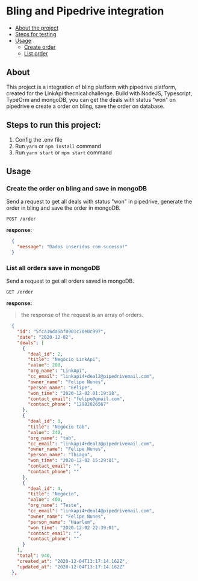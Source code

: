 # Bling and Pipedrive integration

* [About the project](#about)
* [Steps for testing](#steps-to-run-this-project)
* [Usage](#usage)
  * [Create order](#create-the-order-on-bling-and-save-in-mongoDB)
  * [List order](#list-all-orders-save-in-mongoDB)


## About
This project is a integration of bling platform with pipedrive platform, created for the LinkApi thecnical challenge. Build with NodeJS, Typescript, TypeOrm and mongoDB, you can get the deals with status "won" on pipedrive e create a order on bling, save the order on database.

## Steps to run this project:

1. Config the .env file
2. Run `yarn` or `npm install` command
3. Run `yarn start` or `npm start` command

## Usage

### Create the order on bling and save in mongoDB

Send a request to get all deals with status "won" in pipedrive, generate the order in bling and save the order in mongoDB.

`POST /order`

**response:**

```json
  {
    "message": "Dados inseridos com sucesso!"
  }
```

### List all orders save in mongoDB

Send a request to get all orders saved in mongoDB.

`GET /order` 

**response:**

>the response of the request is an array of orders.

```json
  {
    "id": "5fca36da5bf0901c70e0c997",
    "date": "2020-12-02",
    "deals": [
      {
        "deal_id": 2,
        "title": "Negócio LinkApi",
        "value": 200,
        "org_name": "LinkApi",
        "cc_email": "linkapi4+deal2@pipedrivemail.com",
        "owner_name": "Felipe Nunes",
        "person_name": "Felipe",
        "won_time": "2020-12-02 01:19:18",
        "contact_email": "felipe@gmail.com",
        "contact_phone": "12982826567"
      },
      {
        "deal_id": 3,
        "title": "Negócio tab",
        "value": 340,
        "org_name": "tab",
        "cc_email": "linkapi4+deal3@pipedrivemail.com",
        "owner_name": "Felipe Nunes",
        "person_name": "Thiago",
        "won_time": "2020-12-02 15:29:01",
        "contact_email": "",
        "contact_phone": ""
      },
      {
        "deal_id": 4,
        "title": "Negócio",
        "value": 400,
        "org_name": "Teste",
        "cc_email": "linkapi4+deal4@pipedrivemail.com",
        "owner_name": "Felipe Nunes",
        "person_name": "Haarlem",
        "won_time": "2020-12-02 22:39:01",
        "contact_email": "",
        "contact_phone": ""
      }
    ],
    "total": 940,
    "created_at": "2020-12-04T13:17:14.162Z",
    "updated_at": "2020-12-04T13:17:14.162Z"
  },
  ```
